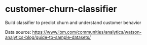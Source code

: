 # customer-churn-classifier
Build classifier to predict churn and understand customer behavior

Data source: https://www.ibm.com/communities/analytics/watson-analytics-blog/guide-to-sample-datasets/
